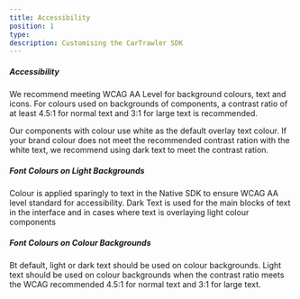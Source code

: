 ```yaml
---
title: Accessibility
position: 1
type:
description: Customising the CarTrawler SDK
---
```


##### Accessibility

We recommend meeting WCAG AA Level for background colours, text and icons. For colours used on backgrounds of components, a contrast ratio of at least 4.5:1 for normal text and 3:1 for large text is recommended.

Our components with colour use white as the default overlay text colour. If your brand colour does not meet the recommended contrast ration with the white text, we recommend using dark text to meet the contrast ration.

##### Font Colours on Light Backgrounds

Colour is applied sparingly to text in the Native SDK to ensure WCAG AA level standard for accessibility. Dark Text is used for the main blocks of text in the interface and in cases where text is overlaying light colour components

##### Font Colours on Colour Backgrounds

Bt default, light or dark text should be used on colour backgrounds. Light text should be used on colour backgrounds when the contrast ratio meets the WCAG recommended 4.5:1 for normal text and 3:1 for large text.